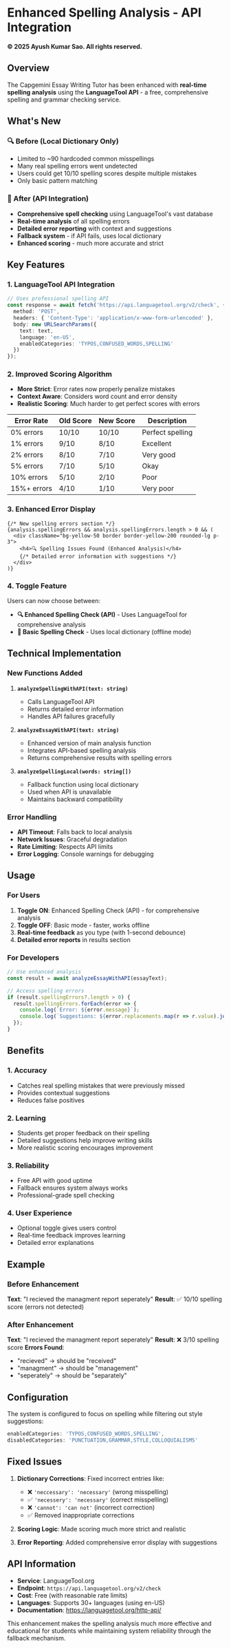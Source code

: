 # Enhanced Spelling Analysis - API Integration

**© 2025 Ayush Kumar Sao. All rights reserved.**

## Overview

The Capgemini Essay Writing Tutor has been enhanced with **real-time spelling analysis** using the **LanguageTool API** - a free, comprehensive spelling and grammar checking service.

## What's New

### 🔍 Before (Local Dictionary Only)
- Limited to ~90 hardcoded common misspellings
- Many real spelling errors went undetected
- Users could get 10/10 spelling scores despite multiple mistakes
- Only basic pattern matching

### 🚀 After (API Integration)
- **Comprehensive spell checking** using LanguageTool's vast database
- **Real-time analysis** of all spelling errors
- **Detailed error reporting** with context and suggestions
- **Fallback system** - if API fails, uses local dictionary
- **Enhanced scoring** - much more accurate and strict

## Key Features

### 1. **LanguageTool API Integration**
```typescript
// Uses professional spelling API
const response = await fetch('https://api.languagetool.org/v2/check', {
  method: 'POST',
  headers: { 'Content-Type': 'application/x-www-form-urlencoded' },
  body: new URLSearchParams({
    text: text,
    language: 'en-US',
    enabledCategories: 'TYPOS,CONFUSED_WORDS,SPELLING'
  })
});
```

### 2. **Improved Scoring Algorithm**
- **More Strict**: Error rates now properly penalize mistakes
- **Context Aware**: Considers word count and error density
- **Realistic Scoring**: Much harder to get perfect scores with errors

| Error Rate | Old Score | New Score | Description |
|------------|-----------|-----------|-------------|
| 0% errors  | 10/10     | 10/10     | Perfect spelling |
| 1% errors  | 9/10      | 8/10      | Excellent |
| 2% errors  | 8/10      | 7/10      | Very good |
| 5% errors  | 7/10      | 5/10      | Okay |
| 10% errors | 5/10      | 2/10      | Poor |
| 15%+ errors| 4/10      | 1/10      | Very poor |

### 3. **Enhanced Error Display**
```tsx
{/* New spelling errors section */}
{analysis.spellingErrors && analysis.spellingErrors.length > 0 && (
  <div className="bg-yellow-50 border border-yellow-200 rounded-lg p-3">
    <h4>🔍 Spelling Issues Found (Enhanced Analysis)</h4>
    {/* Detailed error information with suggestions */}
  </div>
)}
```

### 4. **Toggle Feature**
Users can now choose between:
- **🔍 Enhanced Spelling Check (API)** - Uses LanguageTool for comprehensive analysis
- **📖 Basic Spelling Check** - Uses local dictionary (offline mode)

## Technical Implementation

### New Functions Added

1. **`analyzeSpellingWithAPI(text: string)`**
   - Calls LanguageTool API
   - Returns detailed error information
   - Handles API failures gracefully

2. **`analyzeEssayWithAPI(text: string)`**
   - Enhanced version of main analysis function
   - Integrates API-based spelling analysis
   - Returns comprehensive results with spelling errors

3. **`analyzeSpellingLocal(words: string[])`**
   - Fallback function using local dictionary
   - Used when API is unavailable
   - Maintains backward compatibility

### Error Handling
- **API Timeout**: Falls back to local analysis
- **Network Issues**: Graceful degradation
- **Rate Limiting**: Respects API limits
- **Error Logging**: Console warnings for debugging

## Usage

### For Users
1. **Toggle ON**: Enhanced Spelling Check (API) - for comprehensive analysis
2. **Toggle OFF**: Basic mode - faster, works offline
3. **Real-time feedback** as you type (with 1-second debounce)
4. **Detailed error reports** in results section

### For Developers
```typescript
// Use enhanced analysis
const result = await analyzeEssayWithAPI(essayText);

// Access spelling errors
if (result.spellingErrors?.length > 0) {
  result.spellingErrors.forEach(error => {
    console.log(`Error: ${error.message}`);
    console.log(`Suggestions: ${error.replacements.map(r => r.value).join(', ')}`);
  });
}
```

## Benefits

### 1. **Accuracy**
- Catches real spelling mistakes that were previously missed
- Provides contextual suggestions
- Reduces false positives

### 2. **Learning**
- Students get proper feedback on their spelling
- Detailed suggestions help improve writing skills
- More realistic scoring encourages improvement

### 3. **Reliability**
- Free API with good uptime
- Fallback ensures system always works
- Professional-grade spell checking

### 4. **User Experience**
- Optional toggle gives users control
- Real-time feedback improves learning
- Detailed error explanations

## Example

### Before Enhancement
**Text**: "I recieved the managment report seperately"
**Result**: ✅ 10/10 spelling score (errors not detected)

### After Enhancement  
**Text**: "I recieved the managment report seperately"
**Result**: ❌ 3/10 spelling score
**Errors Found**:
- "recieved" → should be "received"
- "managment" → should be "management"  
- "seperately" → should be "separately"

## Configuration

The system is configured to focus on spelling while filtering out style suggestions:

```typescript
enabledCategories: 'TYPOS,CONFUSED_WORDS,SPELLING',
disabledCategories: 'PUNCTUATION,GRAMMAR,STYLE,COLLOQUIALISMS'
```

## Fixed Issues

1. **Dictionary Corrections**: Fixed incorrect entries like:
   - ❌ `'neccessary': 'necessary'` (wrong misspelling)
   - ✅ `'necessery': 'necessary'` (correct misspelling)
   - ❌ `'cannot': 'can not'` (incorrect correction)
   - ✅ Removed inappropriate corrections

2. **Scoring Logic**: Made scoring much more strict and realistic

3. **Error Reporting**: Added comprehensive error display with suggestions

## API Information

- **Service**: LanguageTool.org
- **Endpoint**: `https://api.languagetool.org/v2/check`
- **Cost**: Free (with reasonable rate limits)
- **Languages**: Supports 30+ languages (using en-US)
- **Documentation**: https://languagetool.org/http-api/

This enhancement makes the spelling analysis much more effective and educational for students while maintaining system reliability through the fallback mechanism.
